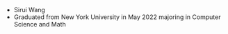 - Sirui Wang
- Graduated from New York University in May 2022 majoring in Computer Science and Math
